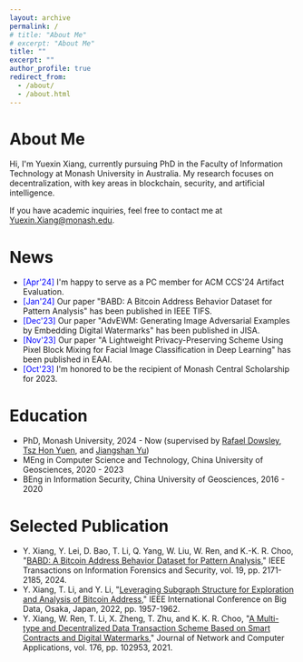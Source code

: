 ```yaml
---
layout: archive
permalink: /
# title: "About Me"
# excerpt: "About Me"
title: ""
excerpt: ""
author_profile: true
redirect_from: 
  - /about/
  - /about.html
---
```


About Me
======
Hi, I'm Yuexin Xiang, currently pursuing PhD in the Faculty of Information Technology at Monash University in Australia. My research focuses on decentralization, with key areas in blockchain, security, and artificial intelligence.

If you have academic inquiries, feel free to contact me at <a style="text-decoration: none">Yuexin.Xiang@monash.edu</a>.

News
======
<ul class="list__news">
  <li><span style="color: blue;">[Apr'24]</span> I'm happy to serve as a PC member for ACM CCS'24 Artifact Evaluation.</li>
  <li><span style="color: blue;">[Jan'24]</span> Our paper "BABD: A Bitcoin Address Behavior Dataset for Pattern Analysis" has been published in IEEE TIFS.</li>
  <li><span style="color: blue;">[Dec'23]</span> Our paper "AdvEWM: Generating Image Adversarial Examples by Embedding Digital Watermarks" has been published in JISA.</li>
  <li><span style="color: blue;">[Nov'23]</span> Our paper "A Lightweight Privacy-Preserving Scheme Using Pixel Block Mixing for Facial Image Classification in Deep Learning" has been published in EAAI.</li>
  <li><span style="color: blue;">[Oct'23]</span> I'm honored to be the recipient of Monash Central Scholarship for 2023.</li>
</ul>

Education
======
* PhD, Monash University, 2024 - Now (supervised by [Rafael Dowsley](https://dowsley.net), [Tsz Hon Yuen](https://thyuen.github.io), and [Jiangshan Yu](https://www.jiangshanyu.com))
* MEng in Computer Science and Technology, China University of Geosciences, 2020 - 2023
* BEng in Information Security, China University of Geosciences, 2016 - 2020
 
Selected Publication
======
* Y. Xiang, Y. Lei, D. Bao, T. Li, Q. Yang, W. Liu, W. Ren, and K.-K. R. Choo, "[BABD: A Bitcoin Address Behavior Dataset for Pattern Analysis](https://doi.org/10.1109/TIFS.2023.3347894)," IEEE Transactions on Information Forensics and Security, vol. 19, pp. 2171-2185, 2024.
* Y. Xiang, T. Li, and Y. Li, "[Leveraging Subgraph Structure for Exploration and Analysis of Bitcoin Address](https://doi.org/10.1109/BigData55660.2022.10020980)," IEEE International Conference on Big Data, Osaka, Japan, 2022, pp. 1957-1962.
* Y. Xiang, W. Ren, T. Li, X. Zheng, T. Zhu, and K. K. R. Choo, "[A Multi-type and Decentralized Data Transaction Scheme Based on Smart Contracts and Digital Watermarks](https://doi.org/10.1016/j.jnca.2020.102953)," Journal of Network and Computer Applications, vol. 176, pp. 102953, 2021.



